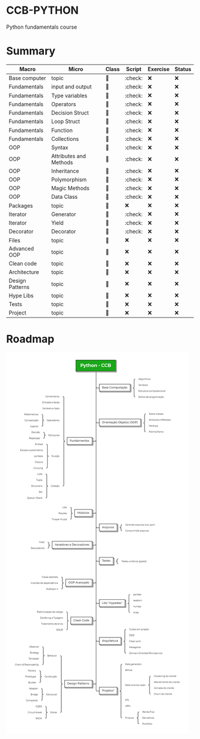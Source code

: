 # CCB-PYTHON
Python fundamentals course

# Summary

| Macro  | Micro | Class  | Script |Exercise |Status |
| ------------- | ------------- |-------------  | ------------- |------------- | ------------- |
|Base computer|topic|:link:|:check:|:x:|:x:|
|Fundamentals|input and output|:link:|:check:|:x:|:x:|
|Fundamentals|Type variables|:link:|:check:|:x:|:x:|
|Fundamentals|Operators|:link:|:check:|:x:|:x:|
|Fundamentals|Decision Struct|:link:|:check:|:x:|:x:|
|Fundamentals|Loop Struct|:link:|:check:|:x:|:x:|
|Fundamentals|Function|:link:|:check:|:x:|:x:|
|Fundamentals|Collections|:link:|:check:|:x:|:x:|
|OOP|Syntax|:link:|:check:|:x:|:x:|
|OOP|Attributes and Methods|:link:|:check:|:x:|:x:|
|OOP|Inheritance|:link:|:check:|:x:|:x:|
|OOP|Polymorphism|:link:|:check:|:x:|:x:|
|OOP|Magic Methods|:link:|:check:|:x:|:x:|
|OOP|Data Class|:link:|:check:|:x:|:x:|
|Packages|topic|:link:|:x:|:x:|:x:|
|Iterator|Generator|:link:|:check:|:x:|:x:|
|Iterator|Yield|:link:|:check:|:x:|:x:|
|Decorator|Decorator|:link:|:check:|:x:|:x:|
|Files|topic|:link:|:x:|:x:|:x:|
|Advanced OOP|topic|:link:|:x:|:x:|:x:|
|Clean code|topic|:link:|:x:|:x:|:x:|
|Architecture|topic|:link:|:x:|:x:|:x:|
|Design Patterns|topic|:link:|:x:|:x:|:x:|
|Hype Libs|topic|:link:|:x:|:x:|:x:|
|Tests|topic|:link:|:x:|:x:|:x:|
|Project|topic|:link:|:x:|:x:|:x:|

# Roadmap
![Roadmap](roadmap.png)




